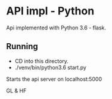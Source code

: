 # API impl - Python

Api implemented with Python 3.6 - flask.

## Running

* CD into this directory.
* ./venv/bin/python3.6 start.py

Starts the api server on localhost:5000

GL & HF